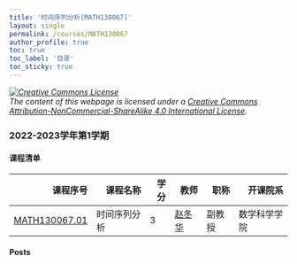 ```yaml
---
title: '时间序列分析[MATH130067]'
layout: single
permalink: /courses/MATH130067
author_profile: true
toc: true
toc_label: '目录'
toc_sticky: true
---
```



<div class='notice--warning'>
	<p><i><a rel='license' href='http://creativecommons.org/licenses/by-nc-sa/4.0/'><img alt='Creative Commons License' style='border-width:0' src='https://i.creativecommons.org/l/by-nc-sa/4.0/88x31.png' /></a><br /> The content of this webpage is licensed under a <a rel='license' href='http://creativecommons.org/licenses/by-nc-sa/4.0/'>Creative Commons Attribution-NonCommercial-ShareAlike 4.0 International License</a>.</i></p>
</div>

### 2022-2023学年第1学期


#### 课程清单

<div style='text-align: center;' id='MATH130067_2223F'> <table id='MATH130067_2223F_table'>
  <thead>
    <tr style="text-align: right;">
      <th>课程序号</th>
      <th>课程名称</th>
      <th>学分</th>
      <th>教师</th>
      <th>职称</th>
      <th>开课院系</th>
    </tr>
  </thead>
  <tbody>
    <tr>
      <td><a href='https://fdu-math.github.io/courses/class-id/MATH130067-01'>MATH130067.01</a></td>
      <td>时间序列分析</td>
      <td>3</td>
      <td><a href='https://fdu-math.github.io/teachers/赵冬华'>赵冬华</a></td>
      <td>副教授</td>
      <td>数学科学学院</td>
    </tr>
  </tbody>
</table></div>

#### Posts